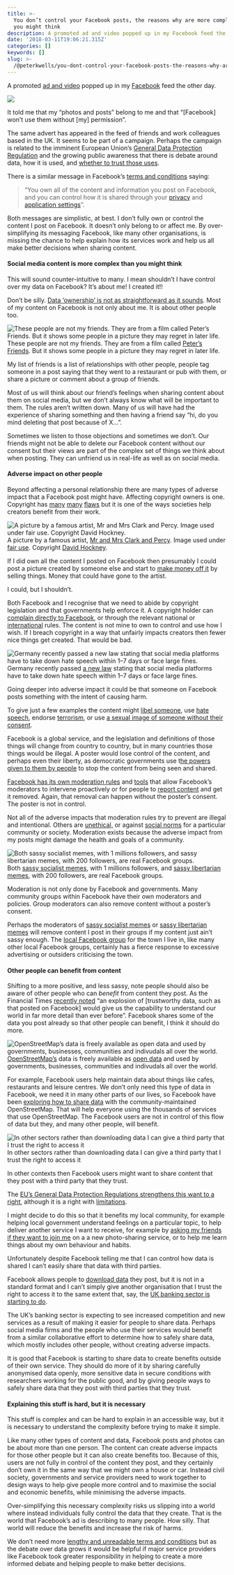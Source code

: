 ```yaml
---
title: >-
  You don’t control your Facebook posts, the reasons why are more complex than
  you might think
description: A promoted ad and video popped up in my Facebook feed the other day.
date: '2018-03-11T19:06:21.315Z'
categories: []
keywords: []
slug: >-
  /@peterkwells/you-dont-control-your-facebook-posts-the-reasons-why-are-more-complex-than-you-might-think-ec1ded692749
---
```


A promoted [ad and video](https://www.facebook.com/FacebookUK/videos/1635229329867267/) popped up in my [Facebook](https://hackernoon.com/tagged/facebook) feed the other day.

![](https://cdn-images-1.medium.com/max/600/1*m2k7hyPUZkm1In751iUv2A.png)

It told me that my “photos and posts” belong to me and that “\[Facebook\] won’t use them without \[my\] permission”.

The same advert has appeared in the feed of friends and work colleagues based in the UK. It seems to be part of a campaign. Perhaps the campaign is related to the imminent European Union’s [General Data Protection Regulation](https://gdpr-info.eu) and the growing public awareness that there is debate around data, how it is used, and [whether to trust those uses](https://theodi.org/article/odi-survey-reveals-british-consumer-attitudes-to-sharing-personal-data/).

There is a similar message in Facebook’s [terms and conditions](https://www.facebook.com/terms.php) saying:

> “You own all of the content and information you post on Facebook, and you can control how it is shared through your [privacy](https://www.facebook.com/settings/?tab=privacy) and [application settings](https://www.facebook.com/settings/?tab=applications)”.

Both messages are simplistic, at best. I don’t fully own or control the content I post on Facebook. It doesn’t only belong to or affect me. By over-simplifying its messaging Facebook, like many other organisations, is missing the chance to help explain how its services work and help us all make better decisions when sharing content.

#### Social media content is more complex than you might think

This will sound counter-intuitive to many. I mean shouldn’t I have control over my data on Facebook? It’s about me! I created it!!

Don’t be silly. [Data ‘ownership’ is not as straightforward as it sounds](https://web.archive.org/web/20170926083923/https://theodi.org/blog/how-do-we-own-data). Most of my content on Facebook is not only about me. It is about other people too.

![These people are not my friends. They are from a film called [Peter’s Friends](https://en.wikipedia.org/wiki/Peter%27s_Friends). But it shows some people in a picture they may regret in later life.](https://cdn-images-1.medium.com/max/600/1*06U7IC04xuT0akk3h5yo7Q.png)
These people are not my friends. They are from a film called [Peter’s Friends](https://en.wikipedia.org/wiki/Peter%27s_Friends). But it shows some people in a picture they may regret in later life.

My list of friends is a list of relationships with other people, people tag someone in a post saying that they went to a restaurant or pub with them, or share a picture or comment about a group of friends.

Most of us will think about our friend’s feelings when sharing content about them on social media, but we don’t always know what will be important to them. The rules aren’t written down. Many of us will have had the experience of sharing something and then having a friend say “hi, do you mind deleting that post because of X…”.

Sometimes we listen to those objections and sometimes we don’t. Our friends might not be able to delete our Facebook content without our consent but their views are part of the complex set of things we think about when posting. They can unfriend us in real-life as well as on social media.

#### Adverse impact on other people

Beyond affecting a personal relationship there are many types of adverse impact that a Facebook post might have. Affecting copyright owners is one. Copyright has [many](https://en.wikipedia.org/wiki/Copyright_Term_Extension_Act) [many](https://motherboard.vice.com/amp/en_us/article/a34pp4/john-deere-tractor-hacking-big-data-surveillance) [flaws](http://webcache.googleusercontent.com/search?q=cache:xu6eHaOkmPsJ:labs.theodi.org/blog/2015/07/21/shades-of-grey-in-open-data/+&cd=1&hl=en&ct=clnk&gl=uk) but it is one of the ways societies help creators benefit from their work.

![A picture by a famous artist, [Mr and Mrs Clark and Percy](https://en.wikipedia.org/wiki/Mr_and_Mrs_Clark_and_Percy). Image used under [fair use](https://en.wikipedia.org/wiki/File:Hockney.clark-percy.jpg#Fair_use_rationale). Copyright [David Hockney](https://en.wikipedia.org/wiki/File:Hockney.clark-percy.jpg#Fair_use_rationale).](https://cdn-images-1.medium.com/max/600/1*ieZ6tl3K0X5Jag6_KxE4RQ.jpeg)
A picture by a famous artist, [Mr and Mrs Clark and Percy](https://en.wikipedia.org/wiki/Mr_and_Mrs_Clark_and_Percy). Image used under [fair use](https://en.wikipedia.org/wiki/File:Hockney.clark-percy.jpg#Fair_use_rationale). Copyright [David Hockney](https://en.wikipedia.org/wiki/File:Hockney.clark-percy.jpg#Fair_use_rationale).

If I did own all the content I posted on Facebook then presumably I could post a picture created by someone else and start to [make money off it](https://www.wikihow.com/Make-Money-Using-Facebook) by selling things. Money that could have gone to the artist.

I could, but I shouldn’t.

Both Facebook and I recognise that we need to abide by copyright legislation and that governments help enforce it. A copyright holder can [complain directly to Facebook](https://www.facebook.com/help/contact/634636770043106), or through the relevant national or [international](https://en.wikipedia.org/wiki/Berne_Convention) rules. The content is not mine to own to control and use how I wish. If I breach copyright in a way that unfairly impacts creators then fewer nice things get created. That would be bad.

![Germany recently passed [a new law](http://www.spiegel.de/netzwelt/netzpolitik/facebook-gesetz-behoerden-nehmen-viele-soziale-netzwerke-ins-visier-a-1170820.html) stating that social media platforms have to take down hate speech within 1–7 days or face large fines.](https://cdn-images-1.medium.com/max/600/1*t6bxrg3uSrww-WK3ySXjDg.png)
Germany recently passed [a new law](http://www.spiegel.de/netzwelt/netzpolitik/facebook-gesetz-behoerden-nehmen-viele-soziale-netzwerke-ins-visier-a-1170820.html) stating that social media platforms have to take down hate speech within 1–7 days or face large fines.

Going deeper into adverse impact it could be that someone on Facebook posts something with the intent of causing harm.

To give just a few examples the content might [libel someone](https://www.traverselegal.com/blog/removing-defamation-from-facebook-and-twitter-defamation-lawyer-insights/), use [hate speech](https://techcrunch.com/2017/10/02/germanys-social-media-hate-speech-law-is-now-in-effect/), endorse [terrorism](https://www.wsj.com/articles/facebook-steps-up-efforts-against-terrorism-1455237595), or use [a sexual image of someone without their consent](https://www.usatoday.com/story/tech/news/2017/11/08/facebook-tests-fighting-revenge-porn-asking-users-file-nude-photos-first/843364001/).

Facebook is a global service, and the legislation and definitions of those things will change from country to country, but in many countries those things would be illegal. A poster would lose control of the content, and perhaps even their liberty, as democratic governments use t[he powers given to them by people](https://en.wikipedia.org/wiki/Democracy) to stop the content from being seen and shared.

[Facebook has its own moderation rules](https://www.theguardian.com/news/2017/may/21/revealed-facebook-internal-rulebook-sex-terrorism-violence) and [tools](https://hackernoon.com/tagged/tools) that allow Facebook’s moderators to intervene proactively or for people to [report content](https://www.facebook.com/help/www/181495968648557?ref=u2u) and get it removed. Again, that removal can happen without the poster’s consent. The poster is not in control.

Not all of the adverse impacts that moderation rules try to prevent are illegal and intentional. Others are [unethical,](https://theodi.org/article/why-we-need-the-data-ethics-canvas/) or against [social norms](https://medium.com/@peterkwells/a-crap-analogy-7b485e914d62) for a particular community or society. Moderation exists because the adverse impact from my posts might damage the health and goals of a community.

![Both [sassy socialist memes](https://www.facebook.com/sassysocialistmemes/), with 1 millions followers, and [sassy libertarian memes](https://www.facebook.com/sassylibertarian/), with 200 followers, are real Facebook groups.](https://cdn-images-1.medium.com/max/600/1*kCPKeIiylsAjJWD2g9jO3g.png)
Both [sassy socialist memes](https://www.facebook.com/sassysocialistmemes/), with 1 millions followers, and [sassy libertarian memes](https://www.facebook.com/sassylibertarian/), with 200 followers, are real Facebook groups.

Moderation is not only done by Facebook and governments. Many community groups within Facebook have their own moderators and policies. Group moderators can also remove content without a poster’s consent.

Perhaps the moderators of [sassy socialist memes](https://www.facebook.com/sassysocialistmemes/) or [sassy libertarian memes](https://www.facebook.com/sassylibertarian/) will remove content I post in their groups if my content just ain’t sassy enough. The [local Facebook group](https://www.facebook.com/groups/131752256848313/) for the town I live in, like many other local Facebook groups, certainly has a fierce response to excessive advertising or outsiders criticising the town.

#### Other people can benefit from content

Shifting to a more positive, and less sassy, note people should also be aware of other people who can _benefit_ from content they post. As the Financial Times [recently noted](https://www.ft.com/content/d75f9cca-2052-11e8-a895-1ba1f72c2c11) “an explosion of \[trustworthy data, such as that posted on Facebook\] would give us the capability to understand our world in far more detail than ever before”. Facebook shares some of the data you post already so that other people can benefit, I think it should do more.

![[OpenStreetMap’s](http://openstreetmap.org) data is freely available as [open data](https://theodi.org/article/what-is-open-data-and-why-should-we-care/) and used by governments, businesses, communities and indivudals all over the world.](https://cdn-images-1.medium.com/max/600/1*kkZSquSs-bkIDKW9ntEyVQ.png)
[OpenStreetMap’s](http://openstreetmap.org) data is freely available as [open data](https://theodi.org/article/what-is-open-data-and-why-should-we-care/) and used by governments, businesses, communities and indivudals all over the world.

For example, Facebook users help maintain data about things like cafes, restaurants and leisure centres. We don’t only need this type of data in Facebook, we need it in many other parts of our lives, so Facebook have been [exploring how to share data](https://forum.openstreetmap.org/viewtopic.php?id=57942) with the community-maintained OpenStreetMap. That will help everyone using the thousands of services that use OpenStreetMap. The Facebook users are not in control of this flow of data but they, and many other people, will benefit.

![In other sectors rather than downloading data I can give a third party that I trust the right to access it](https://cdn-images-1.medium.com/max/600/1*Yg8q8dXt__HtmaFIheTTsQ.png)
In other sectors rather than downloading data I can give a third party that I trust the right to access it

In other contexts then Facebook users might want to share content that they post with a third party that they trust.

The [EU’s General Data Protection Regulations strengthens this want to a right](https://theodi.org/article/will-gdpr-and-data-portability-support-innovation/), although it is a right with [limitations](http://www.jenitennison.com/2017/12/26/data-portability.html).

I might decide to do this so that it benefits my local community, for example helping local government understand feelings on a particular topic, to help deliver another service I want to receive, for example by [asking my friends if they want to join me](https://signal.org/blog/private-contact-discovery/) on a a new photo-sharing service, or to help me learn things about my own behaviour and habits.

Unfortunately despite Facebook telling me that I can control how data is shared I can’t easily share that data with third parties.

Facebook allows people to [download data](https://www.facebook.com/help/131112897028467/) they post, but it is not in a standard format and I can’t simply give another organisation that I trust the right to access it to the same extent that, say, the [UK banking sector is starting to do](https://theodi.org/topic/banking-and-finance/).

The UK’s banking sector is expecting to see increased competition and new services as a result of making it easier for people to share data. Perhaps social media firms and the people who use their services would benefit from a similar collaborative effort to determine how to safely share data, which mostly includes other people, without creating adverse impacts.

It is good that Facebook is starting to share data to create benefits outside of their own service. They should do more of it by sharing carefully anonymised data openly, more sensitive data in secure conditions with researchers working for the public good, and by giving people ways to safely share data that they post with third parties that they trust.

#### Explaining this stuff is hard, but it is necessary

This stuff is complex and can be hard to explain in an accessible way, but it is necessary to understand the complexity before trying to make it simple.

Like many other types of content and data, Facebook posts and photos can be about more than one person. The content can create adverse impacts for those other people but it can also create benefits too. Because of this, users are not fully in control of the content they post, and they certainly don’t own it in the same way that we might own a house or car. Instead civil society, governments and service providers need to work together to design ways to help give people more control and to maximise the social and economic benefits, while minimising the adverse impacts.

Over-simplifying this necessary complexity risks us slipping into a world where instead individuals fully control the data that they create. That is the world that Facebook’s ad is describing to many people. How silly. That world will reduce the benefits and increase the risk of harms.

We don’t need more [lengthy and unreadable terms and conditions](https://www.theguardian.com/technology/2015/jun/15/i-read-all-the-small-print-on-the-internet) but as the debate over data grows it would be helpful if major service providers like Facebook took greater responsibility in helping to create a more informed debate and helping people to make better decisions.